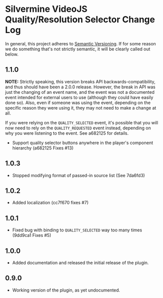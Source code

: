 # Silvermine VideoJS Quality/Resolution Selector Change Log

In general, this project adheres to [Semantic Versioning](http://semver.org/). If for some
reason we do something that's not strictly semantic, it will be clearly called out below.

## 1.1.0

**NOTE:** Strictly speaking, this version breaks API backwards-compatibility, and thus
should have been a 2.0.0 release. However, the break in API was just the changing of an
event name, and the event was not a documented event intended for external users to use
(although they could have easily done so). Also, even if someone was using the event,
depending on the specific reason they were using it, they may not need to make a change at
all.

If you were relying on the `QUALITY_SELECTED` event, it's possible that you will now need
to rely on the `QUALITY_REQUESTED` event instead, depending on why you were listening to
the event. See a682125 for details.

   * Support quality selector buttons anywhere in the player's component hierarchy (a682125 Fixes #13)

## 1.0.3

   * Stopped modifying format of passed-in source list (See 7da6fd3)

## 1.0.2

   * Added localization (cc7f670 fixes #7)

## 1.0.1

   * Fixed bug with binding to `QUALITY_SELECTED` way too many times (9dd9ca1 Fixes #5)

## 1.0.0

   * Added documentation and released the initial release of the plugin.

## 0.9.0

   * Working version of the plugin, as yet undocumented.
